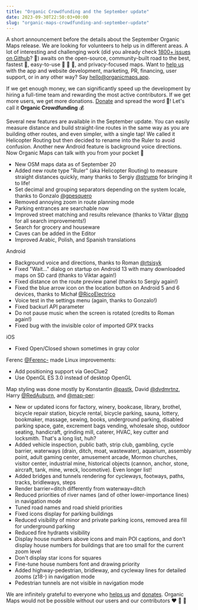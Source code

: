 ```yaml
---
title: "Organic Crowdfunding and the September update"
date: 2023-09-30T22:50:03+00:00
slug: "organic-maps-crowdfunding-and-september-update"
---
```


A short announcement before the details about the September Organic Maps release.
We are looking for volunteers to help us in different areas. A lot of interesting and challenging work (did you already check [1800+ issues on Github](https://github.com/organicmaps/organicmaps/issues/)? 💪) awaits on the open-source, community-built road to the best, fastest 🚀, easy-to-use 👴 👵 🧒, and privacy-focused maps. Want to [help us ](https://organicmaps.app/support-us/)with the app and website development, marketing, PR, financing, user support, or in any other way? Say hello@organicmaps.app.

If we get enough money, we can significantly speed up the development by hiring a full-time team and rewarding the most active contributors. If we get more users, we get more donations. [Donate](https://organicmaps.app/donate/) and spread the word 💸! Let's call it **Organic Crowdfunding** 💰

Several new features are available in the September update. You can easily measure distance and build straight-line routes in the same way as you are building other routes, and even simpler, with a single tap! We called it Helicopter Routing but then decided to rename into the Ruler to avoid confusion.
Another new Android feature is background voice directions. Now Organic Maps can talk with you from your pocket 🙂

* New OSM maps data as of September 20
* Added new route type "Ruler" (aka Helicopter Routing) to measure straight distances quickly, many thanks to Sergiy [@strump](https://github.com/strump) for bringing it to life!
* Set decimal and grouping separators depending on the system locale, thanks to Gonzalo [@gpesquero](https://github.com/gpesquero)
* Removed annoying zoom in route planning mode
* Parking entrances are searchable now
* Improved street matching and results relevance (thanks to Viktar [@vng](https://github.com/vng) for all search improvements!)
* Search for grocery and houseware
* Caves can be added in the Editor
* Improved Arabic, Polish, and Spanish translations

Android
* Background voice and directions, thanks to Roman [@rtsisyk](https://github.com/rtsisyk)
* Fixed "Wait..." dialog on startup on Android 13 with many downloaded maps on SD card (thanks to Viktar again!)
* Fixed distance on the route preview panel (thanks to Sergiy again!)
* Fixed the blue arrow icon on the location button on Android 5 and 6 devices, thanks to Michał [@RicoElectrico](https://github.com/RicoElectrico)
* Voice test in the settings menu (again, thanks to Gonzalo!)
* Fixed backurl API parameter
* Do not pause music when the screen is rotated (credits to Roman again!)
* Fixed bug with the invisible color of imported GPX tracks

iOS
* Fixed Open/Closed shown sometimes in gray color

Ferenc [@Ferenc-](https://github.com/Ferenc-) made Linux improvements:
* Add positioning support via GeoClue2
* Use OpenGL ES 3.0 instead of desktop OpenGL

Map styling was done mostly by Konstantin [@pastk](https://github.com/pastk), David [@dvdmrtnz](https://github.com/dvdmrtnz), Harry [@RedAuburn](https://github.com/RedAuburn), and [@map-per](https://github.com/map-per):
* New or updated icons for factory, winery, bookcase, library, brothel, bicycle repair station, bicycle rental, bicycle parking, sauna, lottery, bookmaker, massage, sewing, books, underground parking, disabled parking space, gate, excrement bags vending, wholesale shop, outdoor seating, handicraft, grinding mill, caterer, HVAC, key cutter and locksmith. That's a long list, huh?
* Added vehicle inspection, public bath, strip club, gambling, cycle barrier, waterways (drain, ditch, moat, wastewater), aquarium, assembly point, adult gaming center, amusement arcade, Mormon churches, visitor center, industrial mine, historical objects (cannon, anchor, stone, aircraft, tank, mine, wreck, locomotive). Even longer list!
* Added bridges and tunnels rendering for cycleways, footways, paths, tracks, bridleways, steps
* Render barrier=ditch differently from waterway=ditch
* Reduced priorities of river names (and of other lower-importance lines) in navigation mode
* Tuned road names and road shield priorities
* Fixed icons display for parking buildings
* Reduced visibility of minor and private parking icons, removed area fill for underground parking
* Reduced fire hydrants visibility
* Display house numbers above icons and main POI captions, and don’t display house numbers for buildings that are too small for the current zoom level
* Don't display star icons for squares
* Fine-tune house numbers font and drawing priority
* Added highway-pedestrian, bridleway, and cycleway lines for detailed zooms (z18-) in navigation mode
* Pedestrian tunnels are not visible in navigation mode

We are infinitely grateful to everyone who [helps us](https://organicmaps.app/support-us/) and [donates](https://organicmaps.app/donate/). Organic Maps would not be possible without our users and our contributors ♥️ 🙏 🤟
